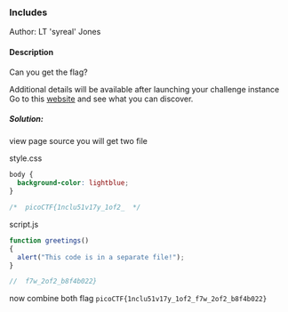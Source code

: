 ### Includes

Author: LT 'syreal' Jones

#### Description

Can you get the flag?

Additional details will be available after launching your challenge instance
Go to this [website](http://saturn.picoctf.net:61350/) and see what you can discover.

##### Solution:
view page source you will get two file 

style.css
```css
body {
  background-color: lightblue;
}

/*  picoCTF{1nclu51v17y_1of2_  */
```

script.js
```js
function greetings()
{
  alert("This code is in a separate file!");
}

//  f7w_2of2_b8f4b022}
```

now combine both flag `picoCTF{1nclu51v17y_1of2_f7w_2of2_b8f4b022}`
